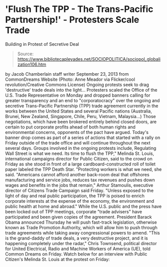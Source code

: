 # 'Flush The TPP - The Trans-Pacific Partnership!' - Protesters Scale Trade 
Building in Protest of Secretive Deal

> Source: https://www.bibliotecapleyades.net/SOCIOPOLITICA/sociopol_globalization106.htm

by Jacob Chamberlain
staff writer
September 23, 2013
from
CommonDreams Website
(Photo: Anne Meador
via Flicker/cool revolution/Creative Commons License)
Ongoing protests seek to drag
'destructive' trade deals
into the
light...
Protesters
scaled the Office of the U.S. Trade
Representative on Monday and dropped banners
calling for greater transparency and an end to "corporatocracy" over the
ongoing and
secretive Trans-Pacific Partnership
(TPP) trade agreement currently in
the works between the United States and several Pacific nations (Australia,
Brunei, New Zealand, Singapore, Chile, Peru, Vietnam, Malaysia...)
Those negotiations, which have been brokered
entirely behind closed doors, are certain to put corporate profits ahead of
both human rights and environmental concerns, opponents of the pact have
argued.
Today's banner drop comes as part of a series of
actions that started with a
rally on Friday outside of the trade office and will
continue throughout the next several days.
Groups involved in the
ongoing protests include,
Regulating Wall Street is what we need.
Its time to flush the TPP," Melinda St. Louis, international campaigns
director for Public Citizen,
said to the crowd on Friday as she stood in front of a large
cardboard-constructed roll of toilet paper labeled the TPP Death Star.
"Protecting workers is what we need, she
said.
"Americans cannot afford another back-room
deal that offshores manufacturing and service jobs, reduces tax revenues
and pushes down wages and benefits in the jobs that remain," Arthur
Stamoulis, executive director of Citizens Trade Campaign
said Friday.
"Unless exposed to the light of day and real
public participation, the TPP is poised to enrich corporate interests at
the expense of the economy, the environment and public health at home
and abroad."
While the U.S. public and the press have been
locked out of TPP meetings, corporate "trade advisers" have participated and
been given copies of the agreement.
President Barack Obama
announced
Thursday he will push fast-track legislation, otherwise known as Trade
Promotion Authority, which will allow him to push through trade agreements
while taking away congressional powers to amend.
"This is the grand-daddy of trade deals, a
very destructive project, and it is happening completely under the
radar," Chris Townsend, political director for United Electrical, Radio
and Machine Workers of America (UE),
told Common Dreams on Friday.
Watch below for an interview with Public
Citizen's Melinda St. Louis at the protest on Friday:
